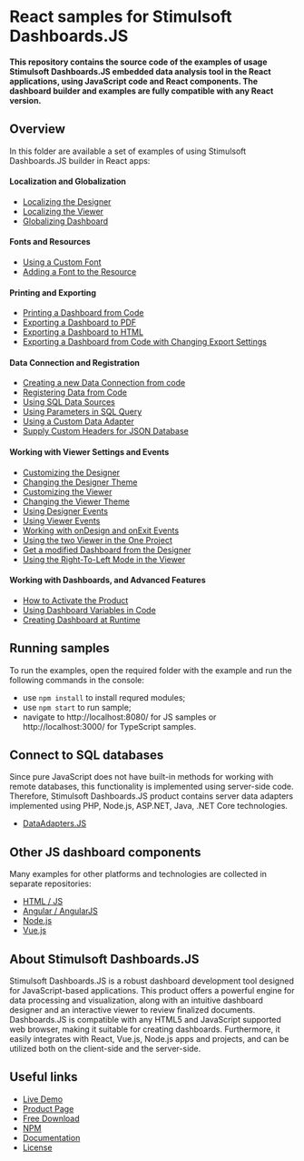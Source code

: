 # React samples for Stimulsoft Dashboards.JS

#### This repository contains the source code of the examples of usage Stimulsoft Dashboards.JS embedded data analysis tool in the React applications, using JavaScript code and React components. The dashboard builder and examples are fully compatible with any React version.

## Overview
In this folder are available a set of examples of using Stimulsoft Dashboards.JS builder in React apps:

#### Localization and Globalization
* [Localizing the Designer](https://github.com/stimulsoft/Samples-Dashboards.JS-for-React/blob/main/src/Localizing%20the%20Designer.ts)
* [Localizing the Viewer](https://github.com/stimulsoft/Samples-Dashboards.JS-for-React/blob/main/src/Localizing%20the%20Viewer.ts)
* [Globalizing Dashboard](https://github.com/stimulsoft/Samples-Dashboards.JS-for-React/blob/main/src/Globalizing%20Dashboard.ts)

#### Fonts and Resources
* [Using a Custom Font](https://github.com/stimulsoft/Samples-Dashboards.JS-for-React/blob/main/src/Using%20a%20Custom%20Font.ts)
* [Adding a Font to the Resource](https://github.com/stimulsoft/Samples-Dashboards.JS-for-React/blob/main/src/Adding%20a%20Font%20to%20the%20Resource.ts)

#### Printing and Exporting
* [Printing a Dashboard from Code](https://github.com/stimulsoft/Samples-Dashboards.JS-for-React/blob/main/src/Printing%20the%20Dashboard%20from%20Code.ts)
* [Exporting a Dashboard to PDF](https://github.com/stimulsoft/Samples-Dashboards.JS-for-React/blob/main/src/Exporting%20a%20Dashboard%20to%20PDF.ts)
* [Exporting a Dashboard to HTML](https://github.com/stimulsoft/Samples-Dashboards.JS-for-React/blob/main/src/Exporting%20a%20Dashboard%20to%20HTML.ts)
* [Exporting a Dashboard from Code with Changing Export Settings](https://github.com/stimulsoft/Samples-Dashboards.JS-for-React/blob/main/src/Exporting%20a%20Dashboard%20from%20Code%20with%20Changing%20Export%20Settings.ts)

#### Data Connection and Registration
* [Creating a new Data Connection from code](https://github.com/stimulsoft/Samples-Dashboards.JS-for-React/blob/main/src/Creating%20a%20new%20Data%20Connection%20from%20code.ts)
* [Registering Data from Code](https://github.com/stimulsoft/Samples-Dashboards.JS-for-React/blob/main/src/Registering%20Data%20from%20Code.ts)
* [Using SQL Data Sources](https://github.com/stimulsoft/Samples-Dashboards.JS-for-React/blob/main/src/Using%20SQL%20Data%20Sources.ts)
* [Using Parameters in SQL Query](https://github.com/stimulsoft/Samples-Dashboards.JS-for-React/blob/main/src/Using%20Parameters%20in%20SQL%20Query.ts)
* [Using a Custom Data Adapter](https://github.com/stimulsoft/Samples-Dashboards.JS-for-React/blob/main/src/Using%20a%20Custom%20Data%20Adapter.ts)
* [Supply Custom Headers for JSON Database](https://github.com/stimulsoft/Samples-Dashboards.JS-for-React/blob/main/src/Supply%20Custom%20Headers%20for%20JSON%20Database.ts)

#### Working with Viewer Settings and Events
* [Customizing the Designer](https://github.com/stimulsoft/Samples-Dashboards.JS-for-React/blob/main/src/Customizing%20the%20Designer.ts)
* [Changing the Designer Theme](https://github.com/stimulsoft/Samples-Dashboards.JS-for-React/blob/main/src/Changing%20the%20Designer%20Theme.ts)
* [Customizing the Viewer](https://github.com/stimulsoft/Samples-Dashboards.JS-for-React/blob/main/src/Customizing%20the%20Viewer.ts) 
* [Changing the Viewer Theme](https://github.com/stimulsoft/Samples-Dashboards.JS-for-React/blob/main/src/Changing%20the%20Viewer%20Theme.ts)
* [Using Designer Events](https://github.com/stimulsoft/Samples-Dashboards.JS-for-React/blob/main/src/Using%20Designer%20Events.ts)
* [Using Viewer Events](https://github.com/stimulsoft/Samples-Dashboards.JS-for-React/blob/main/src/Using%20Viewer%20Events.ts)
* [Working with onDesign and onExit Events](https://github.com/stimulsoft/Samples-Dashboards.JS-for-React/blob/main/src/Working%20with%20onDesign%20and%20onExit%20Events.ts)
* [Using the two Viewer in the One Project](https://github.com/stimulsoft/Samples-Dashboards.JS-for-React/blob/main/src/Using%20the%20two%20Viewer%20in%20the%20One%20Project.ts)
* [Get a modified Dashboard from the Designer](https://github.com/stimulsoft/Samples-Dashboards.JS-for-React/blob/main/src/Get%20a%20modified%20Dashboard%20from%20the%20Designer.ts)
* [Using the Right-To-Left Mode in the Viewer](https://github.com/stimulsoft/Samples-Dashboards.JS-for-React/blob/main/src/Using%20the%20Right-To-Left%20Mode%20in%20the%20Viewer.ts)

#### Working with Dashboards, and Advanced Features
* [How to Activate the Product](https://github.com/stimulsoft/Samples-Dashboards.JS-for-React/blob/main/src/How%20to%20Activate%20the%20Product.ts)
* [Using Dashboard Variables in Code](https://github.com/stimulsoft/Samples-Dashboards.JS-for-React/blob/main/src/Using%20Dashboard%20Variables%20in%20Code.ts)
* [Creating Dashboard at Runtime](https://github.com/stimulsoft/Samples-Dashboards.JS-for-React/blob/main/src/Creating%20Dashboard%20at%20Runtime.ts)

## Running samples
To run the examples, open the required folder with the example and run the following commands in the console:
* use `npm install` to install requred modules;
* use `npm start` to run sample;
* navigate to http://localhost:8080/ for JS samples or http://localhost:3000/ for TypeScript samples.

## Connect to SQL databases
Since pure JavaScript does not have built-in methods for working with remote databases, this functionality is implemented using server-side code. Therefore, Stimulsoft Dashboards.JS product contains server data adapters implemented using PHP, Node.js, ASP.NET, Java, .NET Core technologies.
* [DataAdapters.JS](https://github.com/stimulsoft/DataAdapters.JS)

## Other JS dashboard components
Many examples for other platforms and technologies are collected in separate repositories:
* [HTML / JS](https://github.com/stimulsoft/Samples-Dashboards.JS-for-HTML)
* [Angular / AngularJS](https://github.com/stimulsoft/Samples-Dashboards.JS-for-Angular)
* [Node.js](https://github.com/stimulsoft/Samples-Dashboards.JS-for-Node.js)
* [Vue.js](https://github.com/stimulsoft/Samples-Dashboards.JS-for-Vue.js)

## About Stimulsoft Dashboards.JS
Stimulsoft Dashboards.JS is a robust dashboard development tool designed for JavaScript-based applications. This product offers a powerful engine for data processing and visualization, along with an intuitive dashboard designer and an interactive viewer to review finalized documents. Dashboards.JS is compatible with any HTML5 and JavaScript supported web browser, making it suitable for creating dashboards. Furthermore, it easily integrates with React, Vue.js, Node.js apps and projects, and can be utilized both on the client-side and the server-side.

## Useful links
* [Live Demo](http://demo.stimulsoft.com/#Js)
* [Product Page](https://www.stimulsoft.com/en/products/dashboards-js)
* [Free Download](https://www.stimulsoft.com/en/downloads)
* [NPM](https://www.npmjs.com/package/stimulsoft-dashboards-js)
* [Documentation](https://www.stimulsoft.com/en/documentation/online/programming-manual/index.html?reports_js.htm)
* [License](LICENSE.md)
